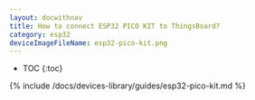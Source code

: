 ```yaml
---
layout: docwithnav
title: How to connect ESP32 PICO KIT to ThingsBoard?
category: esp32
deviceImageFileName: esp32-pico-kit.png
---
```


* TOC
{:toc}

{% include /docs/devices-library/guides/esp32-pico-kit.md %}
